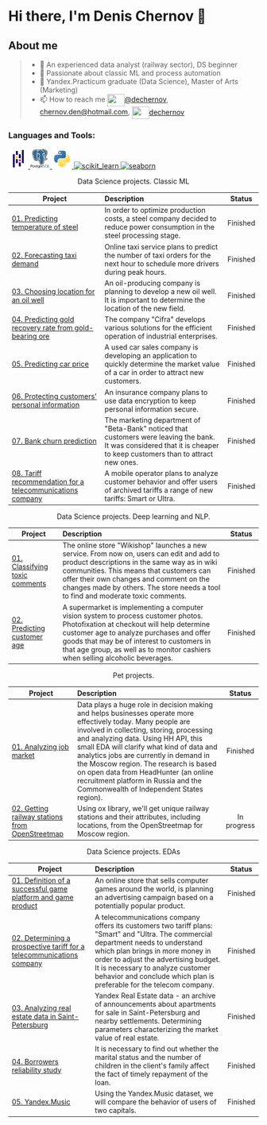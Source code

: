 # Hi there, I'm Denis Chernov 👋

## About me  
> - 🔭 An experienced data analyst (railway sector), DS beginner
> - 🌱 Passionate about classic ML and process automation
> - 📡 Yandex.Practicum graduate (Data Science), Master of Arts (Marketing)
> - 📫 How to reach me <a href="https://t.me/dechernov" target="balnk"><img align="center" src="https://download.logo.wine/logo/Telegram_(software)/Telegram_(software)-Logo.wine.png" height="25" width="35" />@dechernov</a>, chernov.den@hotmail.com, <a href="https://www.linkedin.com/in/dechernov/" target="balnk"><img align="center" src="https://download.logo.wine/logo/LinkedIn/LinkedIn-Icon-Logo.wine.png" height="25" width="35" />dechernov</a>

<h3 align="left">Languages and Tools:</h3>
<p align="left"> <a href="https://pandas.pydata.org/" target="_blank" rel="noreferrer"> <img src="https://raw.githubusercontent.com/devicons/devicon/2ae2a900d2f041da66e950e4d48052658d850630/icons/pandas/pandas-original.svg" alt="pandas" width="40" height="40"/> </a> <a href="https://www.postgresql.org" target="_blank" rel="noreferrer"> <img src="https://raw.githubusercontent.com/devicons/devicon/master/icons/postgresql/postgresql-original-wordmark.svg" alt="postgresql" width="40" height="40"/> </a> <a href="https://www.python.org" target="_blank" rel="noreferrer"> <img src="https://raw.githubusercontent.com/devicons/devicon/master/icons/python/python-original.svg" alt="python" width="40" height="40"/> </a> <a href="https://scikit-learn.org/" target="_blank" rel="noreferrer"> <img src="https://upload.wikimedia.org/wikipedia/commons/0/05/Scikit_learn_logo_small.svg" alt="scikit_learn" width="40" height="40"/> </a> <a href="https://seaborn.pydata.org/" target="_blank" rel="noreferrer"> <img src="https://seaborn.pydata.org/_images/logo-mark-lightbg.svg" alt="seaborn" width="40" height="40"/> </a> </p>


<p align="center"> Data Science projects. Classic ML </p align="center">


| **Project** | **Description** | **Status** |
| -------------------- | :--------------------- |:---------------------------:|
| [01. Predicting temperature of steel](https://github.com/dechernov/DS_projects/blob/main/Yandex.Practicum%20projects/Predicting%20temperature%20of%20steel/final_project_final_version.ipynb)|In order to optimize production costs, a steel company decided to reduce power consumption in the steel processing stage.|Finished|
| [02. Forecasting taxi demand](https://github.com/dechernov/DS_projects/blob/main/Yandex.Practicum%20projects/Forecasting%20taxi%20demand/taxies_forecasting.ipynb)|Online taxi service plans to predict the number of taxi orders for the next hour to schedule more drivers during peak hours.|Finished|
| [03. Choosing location for an oil well](https://github.com/dechernov/DS_projects/blob/main/Yandex.Practicum%20projects/Choosing%20location%20for%20an%20oil%20well/oil.ipynb)|An oil-producing company is planning to develop a new oil well. It is important to determine the location of the new field.|Finished|
| [04. Predicting gold recovery rate from gold-bearing ore](https://github.com/dechernov/DS_projects/blob/main/Yandex.Practicum%20projects/Predicting%20gold%20concentration/gold%20prediction.ipynb)|The company "Cifra" develops various solutions for the efficient operation of industrial enterprises.|Finished|
| [05. Predicting car price](https://github.com/dechernov/DS_projects/blob/main/Yandex.Practicum%20projects/Predicting%20car%20price/car%20price.ipynb)|A used car sales company is developing an application to quickly determine the market value of a car in order to attract new customers.|Finished|
| [06. Protecting customers' personal information](https://github.com/dechernov/DS_projects/blob/main/Yandex.Practicum%20projects/Protecting%20customers'%20personal%20information/Protecting%20customers'%20personal%20information.ipynb)|An insurance company plans to use data encryption to keep personal information secure.|Finished|
| [07. Bank churn prediction](https://github.com/dechernov/DS_projects/blob/main/Yandex.Practicum%20projects/Bank%20churn%20prediction/Bank%20churn%20prediction.ipynb)|The marketing department of "Beta-Bank" noticed that customers were leaving the bank. It was considered that it is cheaper to keep customers than to attract new ones.|Finished|
| [08. Tariff recommendation for a telecommunications company](https://github.com/dechernov/DS_projects/blob/main/Yandex.Practicum%20projects/Tariff%20recommendation%20for%20a%20telecommunications%20company/Tariff%20recommendation%20for%20a%20telecommunications%20company.ipynb)|A mobile operator plans to analyze customer behavior and offer users of archived tariffs a range of new tariffs: Smart or Ultra.|Finished|


<p align="center"> Data Science projects. Deep learning and NLP. </p align="center">


| **Project** | **Description** | **Status** |
| -------------------- | :--------------------- |:---------------------------:|
| [01. Classifying toxic comments](https://github.com/dechernov/DS_projects/blob/main/Yandex.Practicum%20projects/Classifying%20toxic%20comments/toxic%20comments.ipynb)|The online store "Wikishop" launches a new service. From now on, users can edit and add to product descriptions in the same way as in wiki communities. This means that customers can offer their own changes and comment on the changes made by others. The store needs a tool to find and moderate toxic comments.|Finished|
| [02. Predicting customer age](https://github.com/dechernov/DS_projects/blob/main/Yandex.Practicum%20projects/Predicting%20customer%20age/predicting%20customer%20age.ipynb)|A supermarket is implementing a computer vision system to process customer photos. Photofixation at checkout will help determine customer age to analyze purchases and offer goods that may be of interest to customers in that age group, as well as to monitor cashiers when selling alcoholic beverages.|Finished|

<p align="center"> Pet projects. </p align="center">


| **Project** | **Description** | **Status** |
| -------------------- | :--------------------- |:---------------------------:|
| [01. Analyzing job market](https://github.com/dechernov/DS_projects/blob/main/Pet%20projects/analyzing%20data%20science%20job%20market_new.ipynb)|Data plays a huge role in decision making and helps businesses operate more effectively today. Many people are involved in collecting, storing, processing and analyzing data. Using HH API, this small EDA will clarify what kind of data and analytics jobs are currently in demand in the Moscow region. The research is based on open data from HeadHunter (an online recruitment platform in Russia and the Commonwealth of Independent States region).|Finished|
| [02. Getting railway stations from OpenStreetmap](https://github.com/dechernov/DS_projects/blob/main/Pet%20projects/stations.ipynb)|Using ox library, we'll get unique railway stations and their attributes, including locations, from the OpenStreetmap for Moscow region.|In progress|

<p align="center"> Data Science projects. EDAs </p align="center">


| **Project** | **Description** | **Status** |
| -------------------- | :--------------------- |:---------------------------:|
| [01. Definition of a successful game platform and game product](https://github.com/dechernov/DS_projects/blob/main/Yandex.Practicum%20projects/Defining%20a%20successful%20gaming%20platform%20and%20product/games.ipynb)|An online store that sells computer games around the world, is planning an advertising campaign based on a potentially popular product.|Finished|
| [02. Determining a prospective tariff for a telecommunications company](https://github.com/dechernov/DS_projects/blob/main/Yandex.Practicum%20projects/Telecom%20company/Telecom%20company.ipynb)|A telecommunications company offers its customers two tariff plans: "Smart" and "Ultra. The commercial department needs to understand which plan brings in more money in order to adjust the advertising budget. It is necessary to analyze customer behavior and conclude which plan is preferable for the telecom company.|Finished|
| [03. Analyzing real estate data in Saint-Petersburg](https://github.com/dechernov/DS_projects/blob/main/Yandex.Practicum%20projects/Real%20estate/real%20estate.ipynb)|Yandex Real Estate data - an archive of announcements about apartments for sale in Saint-Petersburg and nearby settlements. Determining parameters characterizing the market value of real estate.|Finished|
| [04. Borrowers reliability study](https://github.com/dechernov/DS_projects/blob/main/Yandex.Practicum%20projects/Borrowers%20reliability%20study/Borrowers%20reliability%20study.ipynb)| It is necessary to find out whether the marital status and the number of children in the client's family affect the fact of timely repayment of the loan.|Finished|
| [05. Yandex.Music](https://github.com/dechernov/DS_projects/blob/main/Yandex.Practicum%20projects/Yandex.Music/Yandex.Music.ipynb)| Using the Yandex.Music dataset, we will compare the behavior of users of two capitals.|Finished|


<!--
**dechernov/dechernov** is a ✨ _special_ ✨ repository because its `README.md` (this file) appears on your GitHub profile.

Here are some ideas to get you started:

- 🔭 I’m currently working on ...
- 🌱 I’m currently learning ...
- 👯 I’m looking to collaborate on ...
- 🤔 I’m looking for help with ...
- 💬 Ask me about ...
- 📫 How to reach me: ...
- 😄 Pronouns: ...
- ⚡ Fun fact: ...
-->
